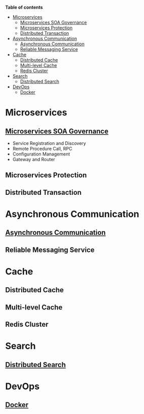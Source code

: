 **Table of contents**
- [Microservices](#microservices)
  - [Microservices SOA Governance](#microservices-soa-governance)
  - [Microservices Protection](#microservices-protection)
  - [Distributed Transaction](#distributed-transaction)
- [Asynchronous Communication](#asynchronous-communication)
  - [Asynchronous Communication](#asynchronous-communication-1)
  - [Reliable Messaging Service](#reliable-messaging-service)
- [Cache](#cache)
  - [Distributed Cache](#distributed-cache)
  - [Multi-level Cache](#multi-level-cache)
  - [Redis Cluster](#redis-cluster)
- [Search](#search)
  - [Distributed Search](#distributed-search)
- [DevOps](#devops)
  - [Docker](#docker)


# Microservices
## [Microservices SOA Governance](https://github.com/haofumei/Microservices/tree/main/Microservices/Microservices-SOA-Governance)
* Service Registration and Discovery
* Remote Procedure Call, RPC
* Configuration Management
* Gateway and Router

## Microservices Protection
## Distributed Transaction

# Asynchronous Communication
## [Asynchronous Communication](https://github.com/haofumei/Microservices/tree/main/Asynchronous-Communication/Asynchronous-Communication)
## Reliable Messaging Service

# Cache
## Distributed Cache
## Multi-level Cache
## Redis Cluster

# Search
## [Distributed Search](https://github.com/haofumei/Microservices/tree/main/Search/Distributed-Search)

# DevOps
## [Docker](https://github.com/haofumei/Microservices/tree/main/DevOps/Docker)


